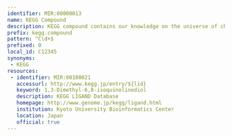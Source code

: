 ```yaml
---
identifier: MIR:00000013
name: KEGG Compound
description: KEGG compound contains our knowledge on the universe of chemical substances that are relevant to life.
prefix: kegg.compound
pattern: ^C\d+$
prefixed: 0
local_id: C12345
synonyms:
 - KEGG
resources:
 - identifier: MIR:00100021
   accessurl: http://www.kegg.jp/entry/${lid}
   keyword: 1,3-Dimethyl-6,8-isoquinolinediol
   description: KEGG LIGAND Database
   homepage: http://www.genome.jp/kegg/ligand.html
   institution: Kyoto University Bioinformatics Center
   location: Japan
   official: true
---
```

